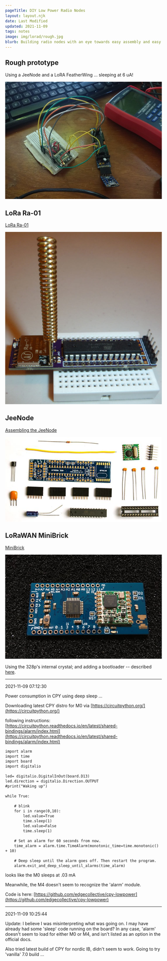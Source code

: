 ```yaml
---
pageTitle: DIY Low Power Radio Nodes 
layout: layout.njk
date: Last Modified
updated: 2021-11-09
tags: notes 
image: img/lorad/rough.jpg
blurb: Building radio nodes with an eye towards easy assembly and easy sourcing of parts.
---
```


## Rough prototype

Using a JeeNode and a LoRA FeatherWing ... sleeping at 6 uA!

![jee](/img/lorad/rough.jpg)

## LoRa Ra-01
[LoRa Ra-01](https://www.openhardware.io/view/395/LoRa-Ra-01-ATmega328P-Node)

![lorad](/img/lorad/node.jpg)


## JeeNode 

[Assembling the JeeNode](
https://jeelabs.org/2009/12/06/building-the-jeenode-v4/)

![jee_assemble](/img/lorad/jee_assemble.jpg)

## LoRaWAN MiniBrick

[MiniBrick](https://www.tindie.com/products/lps/lorawan-minibrick/)

![minibrick](/img/lorad/minibrick.jpg)


Using the 328p's internal crystal;  and adding a bootloader -- described [here](https://www.hackster.io/techmirtz/arduino-without-external-clock-crystal-on-atmega328-d4fcc4).

---
2021-11-09 07:12:30

Power consumption in CPY using deep sleep ...

Downloading latest CPY distro for M0 via [https://circuitpython.org/](https://circuitpython.org/)

following instructions: [https://circuitpython.readthedocs.io/en/latest/shared-bindings/alarm/index.html](https://circuitpython.readthedocs.io/en/latest/shared-bindings/alarm/index.html)

```
import alarm
import time
import board
import digitalio

led= digitalio.DigitalInOut(board.D13)
led.direction = digitalio.Direction.OUTPUT
#print("Waking up")

while True:

    # blink
    for i in range(0,10):
        led.value=True
        time.sleep(1)
        led.value=False
        time.sleep(1)

    # Set an alarm for 60 seconds from now.
    time_alarm = alarm.time.TimeAlarm(monotonic_time=time.monotonic() + 10)

    # Deep sleep until the alarm goes off. Then restart the program.
    alarm.exit_and_deep_sleep_until_alarms(time_alarm)
```

looks like the M0 sleeps at .03 mA

Meanwhile, the M4 doesn't seem to recognize the 'alarm' module.

Code is here: [https://github.com/edgecollective/cpy-lowpower](https://github.com/edgecollective/cpy-lowpower)

---
2021-11-09 10:25:44

Update: I believe I was misinterpreting what was going on. I may have already had some 'sleep' code running on the board? In any case, 'alarm' doesn't seem to load for either M0 or M4, and isn't listed as an option in the official docs.

Also tried latest build of CPY for nordic IB, didn't seem to work. Going to try 'vanilla' 7.0 build ...


